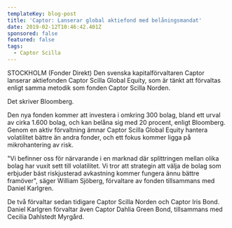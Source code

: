 ```yaml
---
templateKey: blog-post
title: 'Captor: Lanserar global aktiefond med belåningsmandat'
date: 2019-02-12T10:46:42.401Z
sponsored: false
featured: false
tags:
  - Captor Scilla
---
```

STOCKHOLM (Fonder Direkt) Den svenska kapitalförvaltaren Captor lanserar aktiefonden Captor Scilla Global Equity, som är tänkt att förvaltas enligt samma metodik som fonden Captor Scilla Norden.



Det skriver Bloomberg.



Den nya fonden kommer att investera i omkring 300 bolag, bland ett urval av cirka 1.600 bolag, och kan belåna sig med 20 procent, enligt Bloomberg. Genom en aktiv förvaltning ämnar Captor Scilla Global Equity hantera volatilitet bättre än andra fonder, och ett fokus kommer ligga på mikrohantering av risk.



"Vi befinner oss för närvarande i en marknad där splittringen mellan olika bolag har vuxit sett till volatilitet. Vi tror att strategin att välja de bolag som erbjuder bäst riskjusterad avkastning kommer fungera ännu bättre framöver", säger William Sjöberg, förvaltare av fonden tillsammans med Daniel Karlgren.



De två förvaltar sedan tidigare Captor Scilla Norden och Captor Iris Bond. Daniel Karlgren förvaltar även Captor Dahlia Green Bond, tillsammans med Cecilia Dahlstedt Myrgård.
